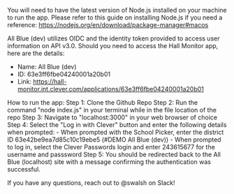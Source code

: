 You will need to have the latest version of Node.js installed on your machine to run the app. Please refer to this guide on installing Node.js if you need a reference: https://nodejs.org/en/download/package-manager#macos

All Blue (dev) utilizes OIDC and the identity token provided to access user information on API v3.0. Should you need to access the Hall Monitor app, here are the details:
- Name: All Blue (dev)
- ID: 63e3ff6fbe04240001a20b01
- Link: https://hall-monitor.int.clever.com/applications/63e3ff6fbe04240001a20b01

How to run the app:
  Step 1: Clone the Github Repo
  Step 2: Run the command "node index.js" in your terminal while in the file location of the repo
  Step 3: Navigate to "localhost:3000" in your web browser of choice
  Step 4: Select the "Log in with Clever" button and enter the following details when prompted:
    - When prompted with the School Picker, enter the district ID 63e42be9ea7d85c10c19ebe5 (#DEMO All Blue (dev))
    - When prompted to log in, select the Clever Passwords login and enter 243615677 for the username and passsword
  Step 5: You should be redirected back to the All Blue (localhost) site with a message confirming the authentication was successful.

If you have any questions, reach out to @swalsh on Slack!
